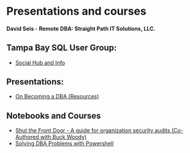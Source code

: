 # Presentations and courses 

#### David Seis -  Remote DBA:  Straight Path IT Solutions, LLC.

## Tampa Bay SQL User Group:

- [Social Hub and Info](aka.ms/tsug)

## Presentations:

- [On Becoming a DBA (Resources)](https://github.com/David-Seis/Presentations/tree/main/On_Becoming_a_DBA)


## Notebooks and Courses

- [Shut the Front Door - A guide for organization security audits (Co-Authored with Buck Woody)](https://github.com/BuckWoody/presentations/tree/master/shut_the_front_door)
- [Solving DBA Problems with Powershell](https://github.com/David-Seis/Presentations/tree/main/Solving%20DBA%20Problems%20with%20Powershell%20(100))
